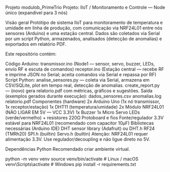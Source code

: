 Projeto modulob_PrimeTrio
Projeto: IIoT / Monitoramento e Controle — Node único (expandível para 3 nós)

Visão geral
Protótipo de sistema IIoT para monitoramento de temperatura e umidade em linha de produção, com comunicação via NRF24L01 entre nós sensores (Arduino) e uma estação central. Dados são coletados via Serial por um script Python, armazenados, analisados (detecção de anomalias) e exportados em relatório PDF.

Este repositório contém:

Código Arduino:
transmissor.ino (Node1 — sensor, servo, buzzer, LEDs, envio RF e escuta de comandos)
receptor.ino (Estação central — recebe RF e imprime JSON no Serial; aceita comandos via Serial e repassa por RF)
Script Python:
analise_sensores.py — coleta via Serial, armazena em CSV/SQLite, plot em tempo real, detecção de anomalias.
create_report.py — (novo) gera relatorio.pdf com métricas, gráficos e sugestões.
Saída (exemplos gerados durante execução):
dados_sensores.csv
anomalias.log
relatorio.pdf
Componentes (hardware)
2x Arduino Uno (1x nó transmissor, 1x receptor/estação)
1x DHT11 (temperatura/umidade)
2x Módulo NRF24L01 (NÃO LIGAR EM 5V — VCC 3.3V)
1x Buzzer
1x Micro Servo
LEDs (verde/vermelho) + resistores 220Ω
Protoboard e fios
Fonte/regulador 3.3V estável para NRF24L01 (recomendado com capacitor 10µF)
Bibliotecas necessárias (Arduino IDE)
DHT sensor library (Adafruit) ou DHT.h
RF24 (TMRh20)
SPI.h (builtin)
Servo.h (builtin)
Atenção: NRF24L01 requer alimentação 3.3V. Use regulador/decoupling e não ligue direto no 5V.

Dependências Python
Recomendado criar ambiente virtual.

python -m venv venv
source venv/bin/activate   # Linux / macOS
venv\Scripts\activate      # Windows
pip install -r requirements.txt

